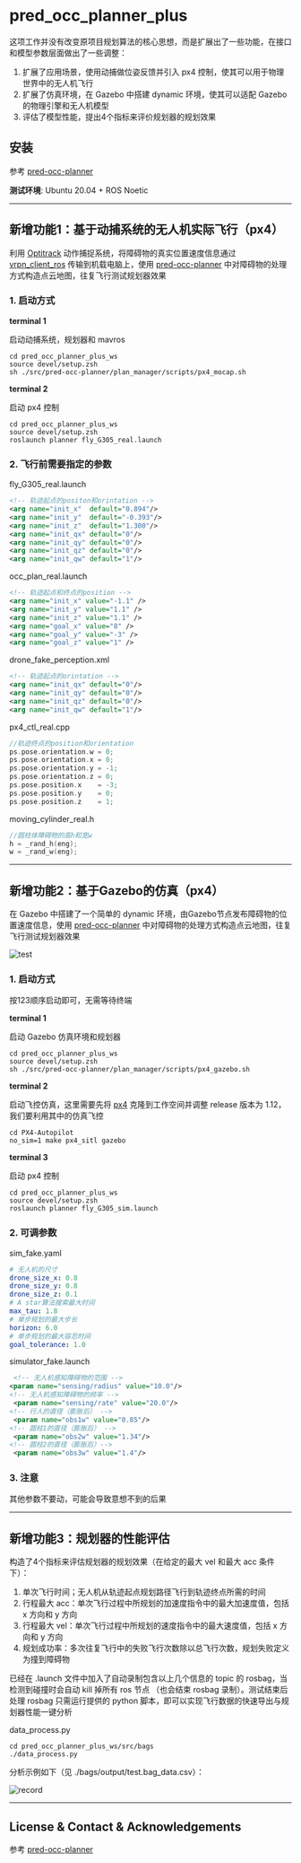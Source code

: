 # pred_occ_planner_plus
这项工作并没有改变原项目规划算法的核心思想，而是扩展出了一些功能，在接口和模型参数层面做出了一些调整：

1. 扩展了应用场景，使用动捕做位姿反馈并引入 px4 控制，使其可以用于物理世界中的无人机飞行
2. 扩展了仿真环境，在 Gazebo 中搭建 dynamic 环境，使其可以适配 Gazebo 的物理引擎和无人机模型
3. 评估了模型性能，提出4个指标来评价规划器的规划效果

## 安装
参考 [pred-occ-planner](https://github.com/edmundwsy/pred-occ-planner)

**测试环境**: Ubuntu 20.04 + ROS Noetic

---

## 新增功能1：基于动捕系统的无人机实际飞行（px4）
利用 [Optitrack](https://optitrack.com/software/motive/) 动作捕捉系统，将障碍物的真实位置速度信息通过 [vrpn_client_ros](https://github.com/ros-drivers/vrpn_client_ros) 传输到机载电脑上，使用 [pred-occ-planner](https://github.com/edmundwsy/pred-occ-planner) 中对障碍物的处理方式构造点云地图，往复飞行测试规划器效果
### 1. 启动方式

**terminal 1**

启动动捕系统，规划器和 mavros

   ```shell
   cd pred_occ_planner_plus_ws
   source devel/setup.zsh
   sh ./src/pred-occ-planner/plan_manager/scripts/px4_mocap.sh
   ```

**terminal 2**

启动 px4 控制

   ```shell
   cd pred_occ_planner_plus_ws
   source devel/setup.zsh
   roslaunch planner fly_G305_real.launch
   ```


### 2. 飞行前需要指定的参数

fly_G305_real.launch
   ```XML
   <!-- 轨迹起点的positon和orintation -->
   <arg name="init_x"  default="0.894"/>
   <arg name="init_y"  default="-0.393"/>
   <arg name="init_z"  default="1.300"/>
   <arg name="init_qx" default="0"/>
   <arg name="init_qy" default="0"/>
   <arg name="init_qz" default="0"/>
   <arg name="init_qw" default="1"/> 
   ```

occ_plan_real.launch
   ```XML
   <!-- 轨迹起点和终点的position -->
   <arg name="init_x" value="-1.1" />
   <arg name="init_y" value="1.1" />
   <arg name="init_z" value="1.1" />
   <arg name="goal_x" value="8" />
   <arg name="goal_y" value="-3" />
   <arg name="goal_z" value="1" />
   ```

drone_fake_perception.xml
   ```XML
   <!-- 轨迹起点的orintation -->
   <arg name="init_qx" default="0"/>
   <arg name="init_qy" default="0"/>
   <arg name="init_qz" default="0"/>
   <arg name="init_qw" default="1"/>
   ```
px4_ctl_real.cpp
   ```C++
   //轨迹终点的position和orientation
   ps.pose.orientation.w = 0;
   ps.pose.orientation.x = 0;
   ps.pose.orientation.y = -1;
   ps.pose.orientation.z = 0;
   ps.pose.position.x    = -3;
   ps.pose.position.y    = 0;
   ps.pose.position.z    = 1;
   ```

moving_cylinder_real.h
   ```C++
   //圆柱体障碍物的高h和宽w
   h = _rand_h(eng);
   w = _rand_w(eng);
   ```

---

## 新增功能2：基于Gazebo的仿真（px4）
在 Gazebo 中搭建了一个简单的 dynamic 环境，由Gazebo节点发布障碍物的位置速度信息，使用 [pred-occ-planner](https://github.com/edmundwsy/pred-occ-planner) 中对障碍物的处理方式构造点云地图，往复飞行测试规划器效果

![test](./images/test.gif)

### 1. 启动方式
按123顺序启动即可，无需等待终端

**terminal 1**

启动 Gazebo 仿真环境和规划器

   ```shell
   cd pred_occ_planner_plus_ws
   source devel/setup.zsh
   sh ./src/pred-occ-planner/plan_manager/scripts/px4_gazebo.sh
   ```

**terminal 2**

启动飞控仿真，这里需要先将 [px4](https://github.com/PX4/PX4-Autopilot) 克隆到工作空间并调整 release 版本为 1.12，我们要利用其中的仿真飞控

   ```shell
   cd PX4-Autopilot
   no_sim=1 make px4_sitl gazebo
   ```

**terminal 3**

启动 px4 控制

   ```shell
   cd pred_occ_planner_plus_ws
   source devel/setup.zsh
   roslaunch planner fly_G305_sim.launch
   ```

### 2. 可调参数
   sim_fake.yaml
   ```yaml
   # 无人机的尺寸
   drone_size_x: 0.8
   drone_size_y: 0.8
   drone_size_z: 0.1
   # A star算法搜索最大时间
   max_tau: 1.8
   # 单步规划的最大步长
   horizon: 6.0
   # 单步规划的最大容忍时间
   goal_tolerance: 1.0
   ```

   simulator_fake.launch
   ```XML
	<!-- 无人机感知障碍物的范围 -->
   <param name="sensing/radius" value="10.0"/>
   <!-- 无人机感知障碍物的频率 -->
	<param name="sensing/rate" value="20.0"/>
   <!-- 行人的直径（膨胀后） -->
	<param name="obs1w" value="0.85"/>
   <!-- 圆柱1的直径（膨胀后） -->
	<param name="obs2w" value="1.34"/>
   <!-- 圆柱2的直径（膨胀后）-->
	<param name="obs3w" value="1.4"/>
   ```

### 3. 注意
其他参数不要动，可能会导致意想不到的后果

---

## 新增功能3：规划器的性能评估
构造了4个指标来评估规划器的规划效果（在给定的最大 vel 和最大 acc 条件下）：
1. 单次飞行时间；无人机从轨迹起点规划路径飞行到轨迹终点所需的时间
2. 行程最大 acc：单次飞行过程中所规划的加速度指令中的最大加速度值，包括 x 方向和 y 方向
3. 行程最大 vel：单次飞行过程中所规划的速度指令中的最大速度值，包括 x 方向和 y 方向
4. 规划成功率：多次往复飞行中的失败飞行次数除以总飞行次数，规划失败定义为撞到障碍物

已经在 .launch 文件中加入了自动录制包含以上几个信息的 topic 的 rosbag，当检测到碰撞时会自动 kill 掉所有 ros 节点
（也会结束 rosbag 录制）。测试结束后处理 rosbag 只需运行提供的 python 脚本，即可以实现飞行数据的快速导出与规划器性能一键分析

   data_process.py
   ```shell
   cd pred_occ_planner_plus_ws/src/bags
   ./data_process.py
   ```

分析示例如下（见 ./bags/output/test.bag_data.csv）：

![record](./images/record.png)

---

## License & Contact & Acknowledgements
参考 [pred-occ-planner](https://github.com/edmundwsy/pred-occ-planner)